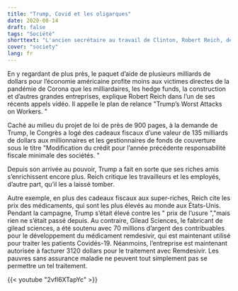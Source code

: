 ```yaml
---
title: "Trump, Covid et les oligarques"
date: 2020-08-14
draft: false
tags: "Société"
shorttext: "L'ancien secrétaire au travail de Clinton, Robert Reich, décrit Donald Trump comme un assistant des grandes entreprises et des super-riches."
cover: "society"
lang: fr
---
```


En y regardant de plus près, le paquet d’aide de plusieurs milliards de dollars pour l’économie américaine profite moins aux victimes directes de la pandémie de Corona que les milliardaires, les hedge funds, la construction et d’autres grandes entreprises, explique Robert Reich dans l’un de ses récents appels vidéo. Il appelle le plan de relance "Trump’s Worst Attacks on Workers. "

Caché au milieu du projet de loi de près de 900 pages, à la demande de Trump, le Congrès a logé des cadeaux fiscaux d’une valeur de 135 milliards de dollars aux millionnaires et les gestionnaires de fonds de couverture sous le titre "Modification du crédit pour l’année précédente responsabilité fiscale minimale des sociétés. "

Depuis son arrivée au pouvoir, Trump a fait en sorte que ses riches amis s’enrichissent encore plus. Reich critique les travailleurs et les employés, d’autre part, qu’il les a laissé tomber.

Autre exemple, en plus des cadeaux fiscaux aux super-riches, Reich cite les prix des médicaments, qui sont les plus élevés au monde aux États-Unis. Pendant la campagne, Trump s’était élevé contre les " prix de l’usure ","mais rien ne s’était passé depuis. Au contraire, Gilead Sciences, le fabricant de gilead sciences, a été soutenu avec 70 millions d’argent des contribuables pour le développement du médicament remdesivir, qui est maintenant utilisé pour traiter les patients Covidés-19. Néanmoins, l’entreprise est maintenant autorisée à facturer 3120 dollars pour le traitement avec Remdesivir. Les pauvres sans assurance maladie ne peuvent tout simplement pas se permettre un tel traitement.

{{< youtube "2vfl6XTapYc" >}}
